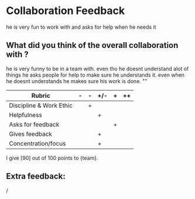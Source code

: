 # Collaboration Feedback
he is very fun to work with and asks for help when he needs it
## What did you think of the overall collaboration with ?
he is very funny to be in a team with. even tho he doesnt understand alot of things he asks people for help to make sure he understands it. even when he doesnt understands he makes sure his work is done. 
""

| Rubric | -   | -   | +/- | +   | ++  |
|--------|-----|-----|-----|-----|-----|
| Discipline & Work Ethic |     |  +  |     |     |     |
| Helpfulness             |     |     |  +  |     |     |
| Asks for feedback       |     |     |     |  +  |     |
| Gives feedback          |     |     |  +  |     |     |
| Concentration/focus     |     |     |  +  |     |     |

I give [90] out of 100 points to {team}.

## Extra feedback:
/
